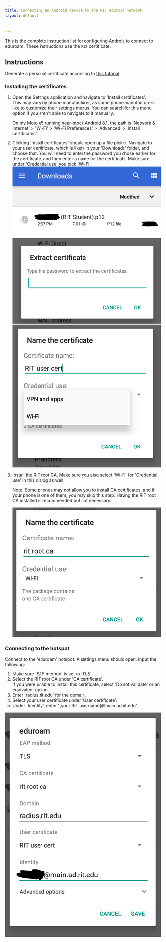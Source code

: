 ```yaml
---
title: Connecting an Android device to the RIT eduroam network 
layout: default


---
```


This is the complete instruction list for configuring Android to connect to eduroam. These instructions use the `P12` certificate.

## Instructions

Generate a personal certificate according to [this tutorial](./certificates).

### Installing the certificates

1. Open the Settings application and navigate to 'Install certificates'.  
   This may vary by phone manufacturer, as some phone manufacturers like to customize their settings menus. You can search for this menu option if you aren't able to navigate to it manually.
   
   On my Moto e5 running near-stock Android 8.1, the path is 'Network & Internet' > 'Wi-Fi' > 'Wi-Fi Preferences' > 'Advanced' > 'Install certificates'.
2. Clicking 'Install certificates' should open up a file picker. Navigate to your user certificate, which is likely in your 'Downloads' folder, and choose that. You will need to enter the password you chose earlier for the certificate, and then enter a name for the certificate. Make sure under 'Credential use' you pick 'Wi-Fi'.  
   ![The Android file picker, showing 'Downloads' folder and a file called '{blacked out} (RIT Student).p12'](/assets/img/eduroam/android/downloads-p12.png)
   ![A dialog titled 'Extract certificate' with a password prompt](/assets/img/eduroam/android/cert-password.png)
   ![A dialog titled 'Name the certificate' with a textbox for the name and a dropdown called 'Crdential use', with the options 'VPN and apps' and 'Wi-Fi'](/assets/img/eduroam/android/rit-user-cert-name-dialog.png)
3. Install the RIT root CA. Make sure you also select 'Wi-Fi' for 'Credential use' in this dialog as well.  

   Note: Some phones may not allow you to install CA certificates, and if your phone is one of them, you may skip this step. Having the RIT root CA installed is recommended but not necessary.
   
   ![The same 'Name the certificate' dialog from the last step](/assets/img/eduroam/android/rit-root-ca-install.png)

### Connecting to the hotspot

Connect to the 'eduroam' hotspot. A settings menu should open. Input the following:
1. Make sure 'EAP method' is set to 'TLS'.
2. Select the RIT root CA under 'CA certificate'.  
   If you were unable to install this certificate, select 'Do not validate' or an equivalent option.
3. Enter 'radius.rit.edu' for the domain.
4. Select your user certificate under 'User certificate'.
5. Under 'Identity', enter '[your RIT username]@main.ad.rit.edu'.

![The wifi dialog showing the settings described above](/assets/img/eduroam/android/eduroam-settings.png)
